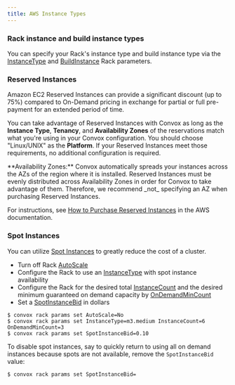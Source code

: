 ```yaml
---
title: AWS Instance Types
---
```


### Rack instance and build instance types

You can specify your Rack's instance type and build instance type via the [InstanceType](/reference/rack-parameters#instancetype) and [BuildInstance](/reference/rack-parameters#buildinstance) Rack parameters.

### Reserved Instances

Amazon EC2 Reserved Instances can provide a significant discount (up to 75%) compared to On-Demand pricing in exchange for partial or full pre-payment for an extended period of time.

You can take advantage of Reserved Instances with Convox as long as the **Instance Type**, **Tenancy**, and **Availability Zones** of the reservations match what you're using in your Convox configuration. You should choose "Linux/UNIX" as the **Platform**. If your Reserved Instances meet those requirements, no additional configuration is required.

<div class="block-callout block-show-callout type-info" markdown="1">
**Availability Zones:** Convox automatically spreads your instances across the AZs of the region where it is installed. Reserved Instances must be evenly distributed across Availability Zones in order for Convox to take advantage of them. Therefore, we recommend _not_ specifying an AZ when purchasing Reserved Instances.
</div>

For instructions, see [How to Purchase Reserved Instances](https://aws.amazon.com/ec2/pricing/reserved-instances/buyer/) in the AWS documentation.

### Spot Instances

You can utilize [Spot Instances](https://aws.amazon.com/ec2/spot/) to greatly reduce the cost of a cluster.

- Turn off Rack [AutoScale](/reference/rack-parameters#autoscale)
- Configure the Rack to use an [InstanceType](/reference/rack-parameters#instancetype) with spot instance availability
- Configure the Rack for the desired total [InstanceCount](/reference/rack-parameters#instancecount) and the desired minimum guaranteed on demand capacity by [OnDemandMinCount](/reference/rack-parameters#ondemandmincount)
- Set a [SpotInstanceBid](/reference/rack-parameters#spotinstancebid) in dollars

```
$ convox rack params set AutoScale=No
$ convox rack params set InstanceType=m3.medium InstanceCount=6 OnDemandMinCount=3
$ convox rack params set SpotInstanceBid=0.10
```

To disable spot instances, say to quickly return to using all on demand instances because spots are not available, remove the `SpotInstanceBid` value:

```
$ convox rack params set SpotInstanceBid=
```

